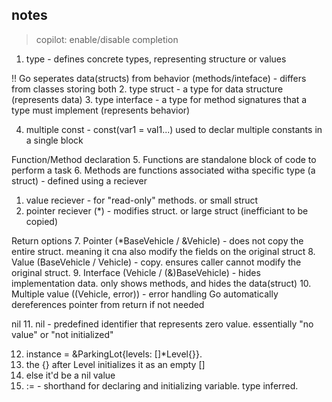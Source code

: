 ## notes
>copilot: enable/disable completion

1. type - defines concrete types, representing structure or values

!! Go seperates data(structs) from behavior (methods/inteface) - differs from classes storing both
2. type struct - a type for data structure (represents data)
3. type interface - a type for method signatures that a type must implement (represents behavior)

4. multiple const - const(var1 = val1...) used to declar multiple constants in a single block

Function/Method declaration
5. Functions are standalone block of code to perform a task
6. Methods are functions associated witha specific type (a struct) - defined using a reciever
   1. value reciever - for "read-only" methods. or small struct
   2. pointer reciever (*) - modifies struct. or large struct (inefficiant to be copied)

Return options
7. Pointer (*BaseVehicle / &Vehicle) - does not copy the entire struct. meaning it cna also modify the fields on the original struct
8. Value (BaseVehicle / Vehicle) - copy. ensures caller cannot modify the original struct.
9. Interface (Vehicle / (&)BaseVehicle) - hides implementation data. only shows methods, and hides the data(struct)
10. Multiple value ((Vehicle, error)) - error handling
Go automatically dereferences pointer from return if not needed

nil
11. nil - predefined identifier that represents zero value. essentially "no value" or "not initialized"

12. instance = &ParkingLot{levels: []*Level{}}.
   1. the {} after Level initializes it as an empty []
   2. else it'd be a nil value
13. := - shorthand for declaring and initializing variable. type inferred.